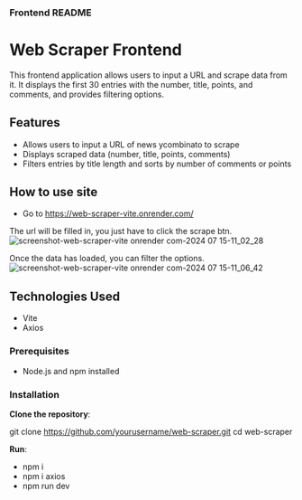 ### Frontend README

# Web Scraper Frontend

This frontend application allows users to input a URL and scrape data from it.
It displays the first 30 entries with the number, title, points, and comments, and provides filtering options.

## Features

- Allows users to input a URL of news ycombinato to scrape
- Displays scraped data (number, title, points, comments)
- Filters entries by title length and sorts by number of comments or points

## How to use site

- Go to https://web-scraper-vite.onrender.com/

The url will be filled in, you just have to click the scrape btn.
![screenshot-web-scraper-vite onrender com-2024 07 15-11_02_28](https://github.com/user-attachments/assets/278a6bff-574c-4e69-beb0-f52c18743fbd)

Once the data has loaded, you can filter the options.
![screenshot-web-scraper-vite onrender com-2024 07 15-11_06_42](https://github.com/user-attachments/assets/2412df88-8d35-4fd2-8e4c-be2fdb29795a)

## Technologies Used
- Vite
- Axios

### Prerequisites

- Node.js and npm installed

### Installation

  **Clone the repository**:

   git clone https://github.com/yourusername/web-scraper.git
   cd web-scraper

  **Run**:
   - npm i
   - npm i axios
   - npm run dev

